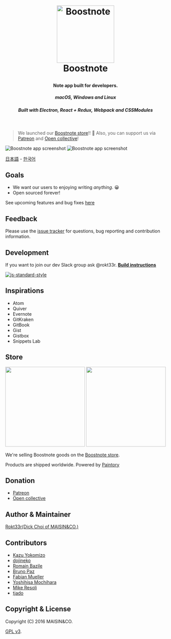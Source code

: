 <h1 align="center">

  <a href="https://github.com/BoostIO/Boostnote"><img src="http://b00st.io/assets/img/logo.png" alt="Boostnote" width="180"></a>
  <br>
  Boostnote
  <br>
</h1>
<h4 align="center">Note app built for developers. </h4>
<h5 align="center">macOS, Windows and Linux</h5>
<h5 align="center">Built with Electron, React + Redux, Webpack and CSSModules</h5>
<br>

> We launched our [Boostnote store](#goods)!! :tada: Also, you can support us via [Patreon](https://www.patreon.com/boostnote) and [Open collective](https://opencollective.com/boostnote)!

![Boostnote app screenshot](https://cloud.githubusercontent.com/assets/5865853/18662404/3aa42396-7f55-11e6-88bf-f4ec6505ee8f.png)
![Boostnote app screenshot](https://cloud.githubusercontent.com/assets/5865853/18662139/f491adac-7f53-11e6-8631-2a447af9f36a.png)

[日本語](./readme-ja.md) - [한국어](./readme-ko.md)

## Goals
* We want our users to enjoying writing _anything_. :grinning:
* Open sourced forever!

See upcoming features and bug fixes [here](https://github.com/BoostIO/Boostnote/issues/68)
## Feedback
Please use the [issue tracker](https://github.com/BoostIO/Boostnote/issues) for questions, bug reporting and contribution information.

## Development
If you want to join our dev Slack group ask @rokt33r.
**[Build instructions](docs/build.md)**

[![js-standard-style](https://cdn.rawgit.com/feross/standard/master/badge.svg)](https://github.com/feross/standard)

## Inspirations
- Atom
- Quiver
- Evernote
- GitKraken
- GitBook
- Gist
- Gistbox
- Snippets Lab

## Store
<img src="https://b00st.io/images/t3.png" width="250"/>
<img src="https://b00st.io/images/t1.png" width="250"/>

We're selling Boostnote goods on the [Boostnote store](https://boostnote.paintory.com/).

Products are shipped worldwide. Powered by [Paintory](https://paintory.com/)

## Donation
* [Patreon](https://www.patreon.com/boostnote)
* [Open collective](https://opencollective.com/boostnote)

## Author & Maintainer
[Rokt33r(Dick Choi of MAISIN&CO.)](https://github.com/rokt33r)

## Contributors
- [Kazu Yokomizo](https://github.com/kazup01)
- [dojineko](https://github.com/dojineko)
- [Romain Bazile](https://github.com/gromain)
- [Bruno Paz](https://github.com/brpaz)
- [Fabian Mueller](https://github.com/dotcs)
- [Yoshihisa Mochihara](https://github.com/yosmoc)
- [Mike Resoli](https://github.com/mikeres0)
- [tjado](https://github.com/tejado)

## Copyright & License
Copyright (C) 2016 MAISIN&CO.

[GPL v3](./LICENSE).
